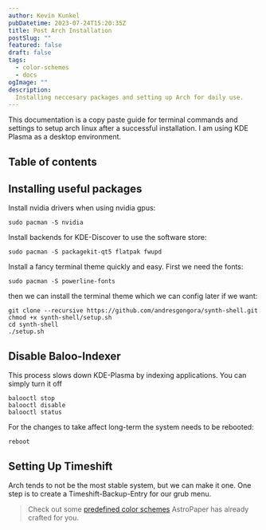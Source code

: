 ```yaml
---
author: Kevin Kunkel
pubDatetime: 2023-07-24T15:20:35Z
title: Post Arch Installation
postSlug: ""
featured: false
draft: false
tags:
  - color-schemes
  - docs
ogImage: ""
description:
  Installing neccesary packages and setting up Arch for daily use.
---
```


This documentation is a copy paste guide for terminal commands and settings to setup arch linux after a successful installation. I am using KDE Plasma as a desktop environment.
## Table of contents

## Installing useful packages

Install nvidia drivers when using nvidia gpus:

```shell
sudo pacman -S nvidia 
```

Install backends for KDE-Discover to use the software store:

```shell
sudo pacman -S packagekit-qt5 flatpak fwupd
```
Install a fancy terminal theme quickly and easy. First we need the fonts:

```shell
sudo pacman -S powerline-fonts
```
then we can install the terminal theme which we can config later if we want:

```shell
git clone --recursive https://github.com/andresgongora/synth-shell.git
chmod +x synth-shell/setup.sh
cd synth-shell
./setup.sh
```

## Disable Baloo-Indexer

This process slows down KDE-Plasma by indexing applications. You can simply turn it off

```shell
balooctl stop
balooctl disable
balooctl status
```

For the changes to take affect long-term the system needs to be rebooted:

```shell
reboot
```

## Setting Up Timeshift

Arch tends to not be the most stable system, but we can make it one. One step is to create a Timeshift-Backup-Entry for our grub menu.

> Check out some [predefined color schemes](https://astro-paper.pages.dev/posts/predefined-color-schemes/) AstroPaper has already crafted for you.
